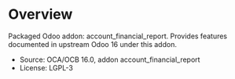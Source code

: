 # Overview

Packaged Odoo addon: account_financial_report. Provides features documented in upstream Odoo 16 under this addon.

- Source: OCA/OCB 16.0, addon account_financial_report
- License: LGPL-3
